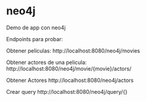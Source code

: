 # neo4j
Demo de app con neo4j


Endpoints para probar:

Obtener peliculas:
http://localhost:8080/neo4j/movies

Obtener actores de una pelicula: 
http://localhost:8080/neo4j/movie/{movie}/actors/

Obtener Actores
http://localhost:8080/neo4j/actors

Crear query
http://localhost:8080/neo4j/query/{}

